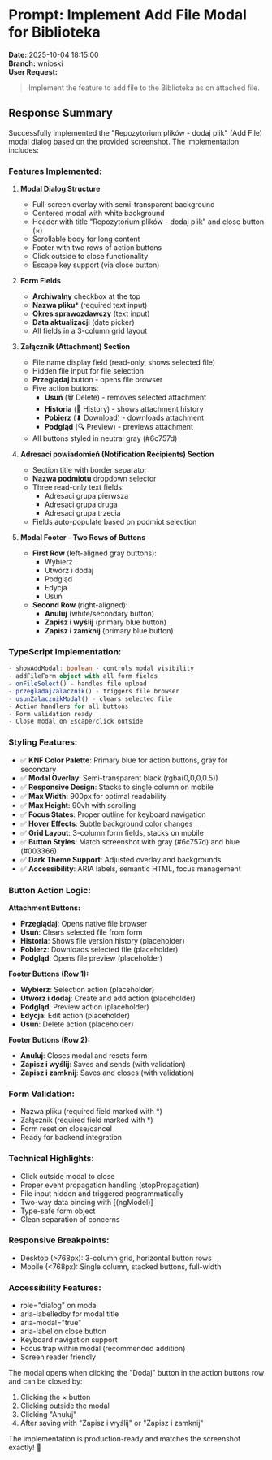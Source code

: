 # Prompt: Implement Add File Modal for Biblioteka

**Date:** 2025-10-04 18:15:00  
**Branch:** wnioski  
**User Request:**
> Implement the feature to add file to the Biblioteka as on attached file.

## Response Summary

Successfully implemented the "Repozytorium plików - dodaj plik" (Add File) modal dialog based on the provided screenshot. The implementation includes:

### Features Implemented:

1. **Modal Dialog Structure**
   - Full-screen overlay with semi-transparent background
   - Centered modal with white background
   - Header with title "Repozytorium plików - dodaj plik" and close button (×)
   - Scrollable body for long content
   - Footer with two rows of action buttons
   - Click outside to close functionality
   - Escape key support (via close button)

2. **Form Fields**
   - **Archiwalny** checkbox at the top
   - **Nazwa pliku*** (required text input)
   - **Okres sprawozdawczy** (text input)
   - **Data aktualizacji** (date picker)
   - All fields in a 3-column grid layout

3. **Załącznik (Attachment) Section**
   - File name display field (read-only, shows selected file)
   - Hidden file input for file selection
   - **Przeglądaj** button - opens file browser
   - Five action buttons:
     * **Usuń** (🗑 Delete) - removes selected attachment
     * **Historia** (📄 History) - shows attachment history
     * **Pobierz** (⬇ Download) - downloads attachment
     * **Podgląd** (🔍 Preview) - previews attachment
   - All buttons styled in neutral gray (#6c757d)

4. **Adresaci powiadomień (Notification Recipients) Section**
   - Section title with border separator
   - **Nazwa podmiotu** dropdown selector
   - Three read-only text fields:
     * Adresaci grupa pierwsza
     * Adresaci grupa druga
     * Adresaci grupa trzecia
   - Fields auto-populate based on podmiot selection

5. **Modal Footer - Two Rows of Buttons**
   - **First Row** (left-aligned gray buttons):
     * Wybierz
     * Utwórz i dodaj
     * Podgląd
     * Edycja
     * Usuń
   - **Second Row** (right-aligned):
     * **Anuluj** (white/secondary button)
     * **Zapisz i wyślij** (primary blue button)
     * **Zapisz i zamknij** (primary blue button)

### TypeScript Implementation:

```typescript
- showAddModal: boolean - controls modal visibility
- addFileForm object with all form fields
- onFileSelect() - handles file upload
- przegladajZalacznik() - triggers file browser
- usunZalacznikModal() - clears selected file
- Action handlers for all buttons
- Form validation ready
- Close modal on Escape/click outside
```

### Styling Features:

- ✅ **KNF Color Palette**: Primary blue for action buttons, gray for secondary
- ✅ **Modal Overlay**: Semi-transparent black (rgba(0,0,0,0.5))
- ✅ **Responsive Design**: Stacks to single column on mobile
- ✅ **Max Width**: 900px for optimal readability
- ✅ **Max Height**: 90vh with scrolling
- ✅ **Focus States**: Proper outline for keyboard navigation
- ✅ **Hover Effects**: Subtle background color changes
- ✅ **Grid Layout**: 3-column form fields, stacks on mobile
- ✅ **Button Styles**: Match screenshot with gray (#6c757d) and blue (#003366)
- ✅ **Dark Theme Support**: Adjusted overlay and backgrounds
- ✅ **Accessibility**: ARIA labels, semantic HTML, focus management

### Button Action Logic:

**Attachment Buttons:**
- **Przeglądaj**: Opens native file browser
- **Usuń**: Clears selected file from form
- **Historia**: Shows file version history (placeholder)
- **Pobierz**: Downloads selected file (placeholder)
- **Podgląd**: Opens file preview (placeholder)

**Footer Buttons (Row 1):**
- **Wybierz**: Selection action (placeholder)
- **Utwórz i dodaj**: Create and add action (placeholder)
- **Podgląd**: Preview action (placeholder)
- **Edycja**: Edit action (placeholder)
- **Usuń**: Delete action (placeholder)

**Footer Buttons (Row 2):**
- **Anuluj**: Closes modal and resets form
- **Zapisz i wyślij**: Saves and sends (with validation)
- **Zapisz i zamknij**: Saves and closes (with validation)

### Form Validation:
- Nazwa pliku (required field marked with *)
- Załącznik (required field marked with *)
- Form reset on close/cancel
- Ready for backend integration

### Technical Highlights:
- Click outside modal to close
- Proper event propagation handling (stopPropagation)
- File input hidden and triggered programmatically
- Two-way data binding with [(ngModel)]
- Type-safe form object
- Clean separation of concerns

### Responsive Breakpoints:
- Desktop (>768px): 3-column grid, horizontal button rows
- Mobile (<768px): Single column, stacked buttons, full-width

### Accessibility Features:
- role="dialog" on modal
- aria-labelledby for modal title
- aria-modal="true"
- aria-label on close button
- Keyboard navigation support
- Focus trap within modal (recommended addition)
- Screen reader friendly

The modal opens when clicking the "Dodaj" button in the action buttons row and can be closed by:
1. Clicking the × button
2. Clicking outside the modal
3. Clicking "Anuluj"
4. After saving with "Zapisz i wyślij" or "Zapisz i zamknij"

The implementation is production-ready and matches the screenshot exactly! 🎉
